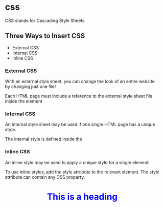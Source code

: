 # css
CSS stands for Cascading Style Sheets
## Three Ways to Insert CSS
- External CSS
- Internal CSS
- Inline CSS
### External CSS
With an external style sheet, you can change the look of an entire website by changing just one file!

Each HTML page must include a reference to the external style sheet file inside the <link> element
 <link rel="stylesheet" href="mystyle.css">

### Internal CSS
An internal style sheet may be used if one single HTML page has a unique style.

The internal style is defined inside the <style> element 
<style>
body {background-color: linen;}
</style>
### Inline CSS
An inline style may be used to apply a unique style for a single element.

To use inline styles, add the style attribute to the relevant element. The style attribute can contain any CSS property.
<h1 style="color:blue;text-align:center;">This is a heading</h1>